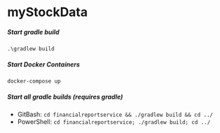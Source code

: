 # myStockData

##### Start gradle build
 `.\gradlew build`
 
##### Start Docker Containers 
`docker-compose up`

##### Start all gradle builds (requires gradle)
- GitBash: `cd financialreportservice && ./gradlew build && cd ../`
- PowerShell: `cd financialreportservice; ./gradlew build; cd ../`
